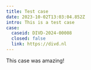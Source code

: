 ```yaml
---
title: Test case
date: 2023-10-02T13:03:04.852Z
intro: This is a test case
case:
  caseid: DIVD-2024-00008
  closed: false
  link: https://divd.nl
---
```

T﻿his case was amazing!